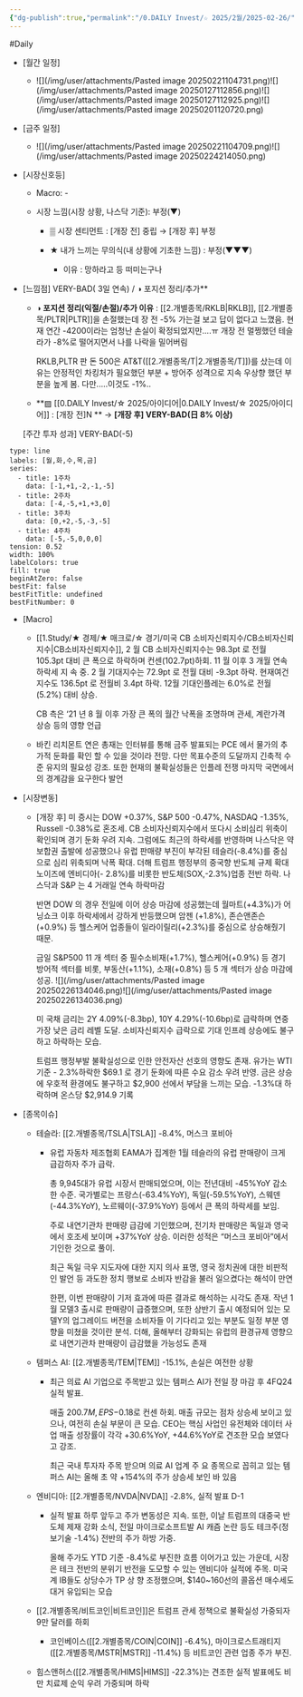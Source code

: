 ```yaml
---
{"dg-publish":true,"permalink":"/0.DAILY Invest/☆ 2025/2월/2025-02-26/","created":"2025-02-21T10:49:34.776+09:00","updated":"2025-06-12T21:21:18.099+09:00"}
---
```


#Daily 


- [월간 일정]
	- ![](/img/user/attachments/Pasted image 20250221104731.png)![](/img/user/attachments/Pasted image 20250127112856.png)![](/img/user/attachments/Pasted image 20250127112925.png)![](/img/user/attachments/Pasted image 20250201120720.png)

- [금주 일정]
	- ![](/img/user/attachments/Pasted image 20250221104709.png)![](/img/user/attachments/Pasted image 20250224214050.png)



- [시장신호등]
	- Macro: -
	  
	- 시장 느낌(시장 상황, 나스닥 기준): 부정(▼)

		- ▒ 시장 센티먼트 : [개장 전] 중립  → [개장 후] 부정
		  
		- ★ 내가 느끼는 무의식(내 상황에 기초한 느낌) : 부정(▼▼▼)
			- 이유 : 망하라고 등 떠미는구나




- [느낌점] VERY-BAD( 3일 연속) / ◑ 포지션 정리/추가**
  
	- **◑ 포지션 정리(익절/손절)/추가 이유** : [[2.개별종목/RKLB\|RKLB]], [[2.개별종목/PLTR\|PLTR]]을 손절했는데 장 전 -5% 가는걸 보고 답이 없다고 느꼈음. 현재 연간 -4200이라는 엄청난 손실이 확정되었지만....ㅠ 개장 전 멀쩡했던 테슬라가 -8%로 떨어지면서 나를 나락을 밀어버림
	  
	  RKLB,PLTR 판 돈 500은 AT&T([[2.개별종목/T\|2.개별종목/T]])를 샀는데 이유는 안정적인 차킹처가 필요했던 부분 + 방어주 성격으로 지속 우상향 했던 부분을 높게 봄. 다만.....이것도 -1%..
	   
	- **▨ [[0.DAILY Invest/☆ 2025/아이디어\|0.DAILY Invest/☆ 2025/아이디어]] : [개장 전]N ** → **[개장 후] VERY-BAD(日 8% 이상)**
	   
	[주간 투자 성과] VERY-BAD(-5)


```chart
type: line
labels: [월,화,수,목,금]
series:
  - title: 1주차
    data: [-1,+1,-2,-1,-5]
  - title: 2주차
    data: [-4,-5,+1,+3,0]
  - title: 3주차
    data: [0,+2,-5,-3,-5]
  - title: 4주차
    data: [-5,-5,0,0,0]
tension: 0.52
width: 100%
labelColors: true
fill: true
beginAtZero: false
bestFit: false
bestFitTitle: undefined
bestFitNumber: 0
```




- [Macro]
	- [[1.Study/★ 경제/★ 매크로/☆ 경기/미국 CB 소비자신뢰지수/CB소비자신뢰지수\|CB소비자신뢰지수]], 2 월 CB 소비자신뢰지수는 98.3pt 로 전월 105.3pt 대비 큰 폭으로 하락하며 컨센(102.7pt)하회. 11 월 이후 3 개월 연속 하락세 지 속 중. 2 월 기대지수는 72.9pt 로 전월 대비 -9.3pt 하락. 현재여건지수도 136.5pt 로 전월비 3.4pt 하락. 12월 기대인플레는 6.0%로 전월(5.2%) 대비 상승. 
	  
	  CB 측은 ‘21 년 8 월 이후 가장 큰 폭의 월간 낙폭을 조명하며 관세, 계란가격 상승 등의 영향 언급 
	  
	- 바킨 리치몬트 연은 총재는 인터뷰를 통해 금주 발표되는 PCE 에서 물가의 추가적 둔화를 확인 할 수 있을 것이라 전망. 다만 목표수준의 도달까지 긴축적 수준 유지의 필요성 강조. 또한 현재의 불확실성들은 인플레 전쟁 마지막 국면에서의 경계감을 요구한다 발언



- [시장변동]
	- [개장 후] 미 증시는 DOW +0.37%, S&P 500 -0.47%, NASDAQ -1.35%, Russell -0.38%로 혼조세. CB 소비자신뢰지수에서 또다시 소비심리 위축이 확인되며 경기 둔화 우려 지속. 그럼에도 최근의 하락세를 반영하며 나스닥은 약보합권 출발에 성공했으나 유럽 판매량 부진이 부각된 테슬라(-8.4%)를 중심으로 심리 위축되며 낙폭 확대. 더해 트럼프 행정부의 중국향 반도체 규제 확대 노이즈에 엔비디아(- 2.8%)를 비롯한 반도체(SOX,-2.3%)업종 전반 하락. 나스닥과 S&P 는 4 거래일 연속 하락마감 
	  
	  반면 DOW 의 경우 전일에 이어 상승 마감에 성공했는데 월마트(+4.3%)가 어닝쇼크 이후 하락세에서 강하게 반등했으며 암젠 (+1.8%), 존슨앤존슨(+0.9%) 등 헬스케어 업종들이 일라이릴리(+2.3%)를 중심으로 상승해줬기 때문. 
	  
	  금일 S&P500 11 개 섹터 중 필수소비재(+1.7%), 헬스케어(+0.9%) 등 경기 방어적 섹터를 비롯, 부동산(+1.1%), 소재(+0.8%) 등 5 개 섹터가 상승 마감에 성공. ![](/img/user/attachments/Pasted image 20250226134046.png)![](/img/user/attachments/Pasted image 20250226134036.png)
	  
	  미 국채 금리는 2Y 4.09%(-8.3bp), 10Y 4.29%(-10.6bp)로 급락하며 연중 가장 낮은 금리 레벨 도달. 소비자신뢰지수 급락으로  기대 인프레 상승에도 불구하고 하락하는 모습. 
	  
	  트럼프 행정부발 불확실성으로 인한 안전자산 선호의 영향도 존재. 유가는 WTI 기준 - 2.3%하락한 $69.1 로 경기 둔화에 따른 수요 감소 우려 반영. 금은 상승에 우호적 환경에도 불구하고 $2,900 선에서 부담을 느끼는 모습. -1.3%대 하락하며 온스당 $2,914.9 기록



- [종목이슈]
	- 테슬라: [[2.개별종목/TSLA\|TSLA]] -8.4%, 머스크 포비아
		- 유럽 자동차 제조협회 EAMA가 집계한 1월 테슬라의 유럽 판매량이 크게 급감하자 주가 급락. 
		  
		  총 9,945대가 유럽 시장서 판매되었으며, 이는 전년대비 -45%YoY 감소한 수준. 국가별로는 프랑스(-63.4%YoY), 독일(-59.5%YoY), 스웨덴(-44.3%YoY), 노르웨이(-37.9%YoY) 등에서 큰 폭의 하락세를 보임. 
		  
		  주로 내연기관차 판매량 급감에 기인했으며, 전기차 판매량은 독일과 영국에서 호조세 보이며 +37%YoY 상승. 이러한 성적은 “머스크 포비아”에서 기인한 것으로 풀이. 
		  
		  최근 독일 극우 지도자에 대한 지지 의사 표명, 영국 정치권에 대한 비판적인 발언 등 과도한 정치 행보로 소비자 반감을 불러 일으켰다는 해석이 만연 
		  
		  한편, 이번 판매량이 기저 효과에 따른 결과로 해석하는 시각도 존재. 작년 1월 모델3 출시로 판매량이 급증했으며, 또한 상반기 출시 예정되어 있는 모델Y의 업그레이드 버전을 소비자들 이 기다리고 있는 부분도 일정 부분 영향을 미쳤을 것이란 분석. 더해, 올해부터 강화되는 유럽의 환경규제 영향으로 내연기관차 판매량이 급감했을 가능성도 존재
		  
	- 템퍼스 AI: [[2.개별종목/TEM\|TEM]] -15.1%, 손실은 여전한 상황
		- 최근 의료 AI 기업으로 주목받고 있는 템퍼스 AI가 전일 장 마감 후 4FQ24 실적 발표. 
		  
		  매출 $200.7M, EPS -$0.18로 컨센 하회. 매출 규모는 점차 상승세 보이고 있으나, 여전히 손실 부문이 큰 모습. CEO는 핵심 사업인 유전체와 데이터 사업 매출 성장률이 각각 +30.6%YoY, +44.6%YoY로 견조한 모습 보였다고 강조. 
		  
		  최근 국내 투자자 주목 받으며 의료 AI 업계 주 요 종목으로 꼽히고 있는 템퍼스 AI는 올해 초 약 +154%의 주가 상승세 보인 바 있음
		  
	- 엔비디아: [[2.개별종목/NVDA\|NVDA]] -2.8%, 실적 발표 D-1
		- 실적 발표 하루 앞두고 주가 변동성은 지속. 또한, 이날 트럼프의 대중국 반도체 제재 강화 소식, 전일 마이크로소프트발 AI 캐즘 논란 등도 테크주(정보기술 -1.4%) 전반의 주가 하방 가중. 
		  
		  올해 주가도 YTD 기준 -8.4%로 부진한 흐름 이어가고 있는 가운데, 시장은 테크 전반의 분위기 반전을 도모할 수 있는 엔비디아 실적에 주목. 미국계 IB들도 상당수가 TP 상 향 조정했으며, $140~160선의 콜옵션 매수세도 대거 유입되는 모습
		  
	- [[2.개별종목/비트코인\|비트코인]]은 트럼프 관세 정책으로 불확실성 가중되자 9만 달러를 하회
		- 코인베이스([[2.개별종목/COIN\|COIN]] -6.4%), 마이크로스트래티지([[2.개별종목/MSTR\|MSTR]] -11.4%) 등 비트코인 관련 업종 주가 부진.
		  
	- 힘스앤허스([[2.개별종목/HIMS\|HIMS]] -22.3%)는 견조한 실적 발표에도 비만 치료제 순익 우려 가중되며 하락